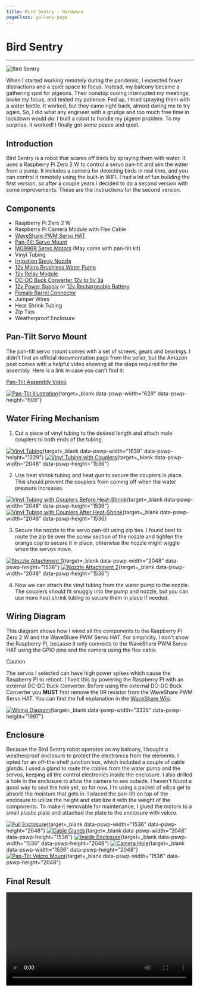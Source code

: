 ```yaml
---
title: Bird Sentry - Hardware
pageClass: gallery-page
---
```


# Bird Sentry
---

![Bird Sentry](./images/bird-sentry.jpg?w=688)

When I started working remotely during the pandemic, I expected fewer distractions and a quiet space to focus.
Instead, my balcony became a gathering spot for pigeons. Their nonstop cooing interrupted my meetings, broke my focus, and tested my patience.
Fed up, I tried spraying them with a water bottle. It worked, but they came right back, almost daring me to try again.
So, I did what any engineer with a grudge and too much free time in lockdown would do: I built a robot to handle my pigeon problem.
To my surprise, it worked! I finally got some peace and quiet.

## Introduction

Bird Sentry is a robot that scares off birds by spraying them with water.
It uses a Raspberry Pi Zero 2 W to control a servo pan-tilt and aim the water from a pump.
It includes a camera for detecting birds in real time, and you can control it remotely using the built-in WIFI.
I had a lot of fun building the first version, so after a couple years I decided to do a second version with some improvements.
These are the instructions for the second version.

## Components

- Raspberry Pi Zero 2 W
- Raspberry Pi Camera Module with Flex Cable
- [WaveShare PWM Servo HAT](https://www.waveshare.com/servo-driver-hat.htm)
- [Pan-Tilt Servo Mount](https://www.amazon.ca/gp/product/B07PQ12TXS)
- [MG996R Servo Motors](https://www.amazon.ca/gp/product/B07PQ12TXS) (May come with pan-tilt kit)
- Vinyl Tubing
- [Irrigation Spray Nozzle](https://www.amazon.ca/gp/product/B0CGLZG53L)
- [12v Micro Brushless Water Pump](https://www.amazon.ca/gp/product/B071RF314K)
- [12v Relay Module](https://www.amazon.ca/gp/product/B07WQH63FB)
- [DC-DC Buck Converter 12v to 5v 3a](https://www.amazon.ca/gp/product/B0B2RF1L92)
- [12v Power Supply](https://www.amazon.ca/gp/product/B01GEA8PQA) or [12v Rechargeable Battery](https://www.amazon.ca/gp/product/B07YRZYLKV)
- [Female Barrel Connector](https://www.amazon.ca/gp/product/B01J1WZENK)
- Jumper Wires
- Heat Shrink Tubing
- Zip Ties
- Weatherproof Enclosure

## Pan-Tilt Servo Mount

The pan-tilt servo mount comes with a set of screws, gears and bearings. I didn't find an official documentation page from the seller, but the Amazon post comes with a helpful video showing all the steps required for the assembly. Here is a link in case you can't find it:

[Pan-Tilt Assembly Video](/elechawk-pan-tilt-assembly.mp4)

[![Pan-Tilt Illustration](./images/pan-tilt-illustration.png?w=300)](./images/pan-tilt-illustration.png){target=_blank data-pswp-width="629" data-pswp-height="608"}

## Water Firing Mechanism

1. Cut a piece of vinyl tubing to the desired length and attach male couplers to both ends of the tubing.

[![Vinyl Tubing](./images/vinyl-tubing.jpg?h=230)](./images/vinyl-tubing.jpg){target=_blank data-pswp-width="1639" data-pswp-height="1229"}
[![Vinyl Tubing with Couplers](./images/vinyl-tubing-couplers.jpg?h=230)](./images/vinyl-tubing-couplers.jpg){target=_blank data-pswp-width="2048" data-pswp-height="1536"}

2. Use heat shrink tubing and heat gun to secure the couplers in place. This should prevent the couplers from coming off when the water pressure increases.

[![Vinyl Tubing with Couplers Before Heat-Shrink](./images/tubing-before-heat-shrink.jpg?h=230)](./images/tubing-before-heat-shrink.jpg){target=_blank data-pswp-width="2048" data-pswp-height="1536"}
[![Vinyl Tubing with Couplers After Heat-Shrink](./images/tubing-after-heat-shrink.jpg?h=230)](./images/tubing-after-heat-shrink.jpg){target=_blank data-pswp-width="2048" data-pswp-height="1536}

3. Secure the nozzle to the servo pan-tilt using zip ties. I found best to route the zip tie over the screw section of the nozzle and tighten the orange cap to secure it in place, otherwise the nozzle might wiggle when the servos move.

[![Nozzle Attachment 1](./images/nozzle-attachment1.jpg?h=307)](./images/nozzle-attachment1.jpg){target=_blank data-pswp-width="2048" data-pswp-height="1536"}
[![Nozzle Attachment 2](./images/nozzle-attachment2.jpg?h=307)](./images/nozzle-attachment1.jpg){target=_blank data-pswp-width="2048" data-pswp-height="1536"}

4. Now we can attach the vinyl tubing from the water pump to the nozzle. The couplers should fit snuggly into the pump and nozzle, but you can use more heat shrink tubing to secure them in place if needed.

## Wiring Diagram

This diagram shows how I wired all the components to the Raspberry Pi Zero 2 W and the WaveShare PWM Servo HAT. For simplicity, I don't show the Raspberry PI, because it only connects to the WaveShare PWM Servo HAT using the GPIO pins and the camera using the flex cable.

> [!CAUTION]
> The servos I selected can have high power spikes which cause the Raspberry PI to reboot. I fixed this by powering the Raspberry PI with an external DC-DC Buck Converter.
Before using the external DC-DC Buck Converter you **MUST** first remove the 0R resistor from the WaveShare PWM Servo HAT. You can find the full explanation in the [WaveShare Wiki](https://www.waveshare.com/wiki/Servo_Driver_HAT).

[![Wiring Diagram](./images/wiring-diagram.png?w=688)](./images/wiring-diagram.png){target=_blank data-pswp-width="3335" data-pswp-height="1997"}

## Enclosure

Because the Bird Sentry robot operates on my balcony, I bought a weatherproof enclosure to protect the electronics from the elements.
I opted for an off-the-shelf junction box, which included a couple of cable glands.
I used a gland to route the cables from the water pump and the servos, keeping all the control electronics inside the enclosure.
I also drilled a hole in the enclosure to allow the camera to see outside. I haven't found a good way to seal the hole yet, so for now, I'm using a packet of silica gel to absorb the moisture that gets in.
I placed the pan-tilt on top of the enclosure to utilize the height and stabilize it with the weight of the components. To make it removable for maintenance, I glued the motors to a small plastic plate and attached the plate to the enclosure with velcro.

[![Full Enclosure](./images/enclosure/full-mounted.jpg?h=230)](./images/enclosure/full-mounted.jpg){target=_blank data-pswp-width="1536" data-pswp-height="2048"}
[![Cable Glands](./images/enclosure/cable-glands.jpg?h=230)](./images/enclosure/cable-glands.jpg){target=_blank data-pswp-width="2048" data-pswp-height="1536"}
[![Inside Enclosure](./images/enclosure/inside-enclosure.jpg?h=230)](./images/enclosure/inside-enclosure.jpg){target=_blank data-pswp-width="1536" data-pswp-height="2048"}
[![Camera Hole](./images/enclosure/camera-hole.jpg?h=230)](./images/enclosure/camera-hole.jpg){target=_blank data-pswp-width="1536" data-pswp-height="2048"}
[![Pan-Tilt Velcro Mount](./images/enclosure/pan-tilt-velcro-mount.jpg?h=230)](./images/enclosure/pan-tilt-velcro-mount.jpg){target=_blank data-pswp-width="1536" data-pswp-height="2048"}

## Final Result

<video controls width="500px" style="margin:auto">
  <source src="/bird-sentry.mp4" type="video/mp4">
</video>

